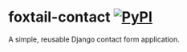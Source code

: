 # foxtail-contact  [![PyPI](https://img.shields.io/pypi/v/foxtail-contact)](https://pypi.org/project/foxtail-contact/)
A simple, reusable Django contact form application.
